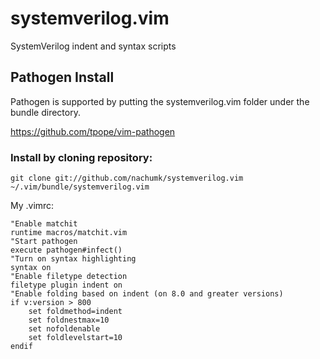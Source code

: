 systemverilog.vim
=================

SystemVerilog indent and syntax scripts

Pathogen Install
----------------

Pathogen is supported by putting the systemverilog.vim folder under the bundle directory.

https://github.com/tpope/vim-pathogen

### Install by cloning repository:

    git clone git://github.com/nachumk/systemverilog.vim ~/.vim/bundle/systemverilog.vim

My .vimrc:

    "Enable matchit
    runtime macros/matchit.vim
    "Start pathogen
    execute pathogen#infect()
    "Turn on syntax highlighting
    syntax on
    "Enable filetype detection
    filetype plugin indent on
    "Enable folding based on indent (on 8.0 and greater versions)
    if v:version > 800
        set foldmethod=indent
        set foldnestmax=10
        set nofoldenable
        set foldlevelstart=10
    endif
